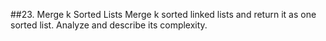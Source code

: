 ##23. Merge k Sorted Lists
Merge k sorted linked lists and return it as one sorted list. Analyze and describe its complexity.

